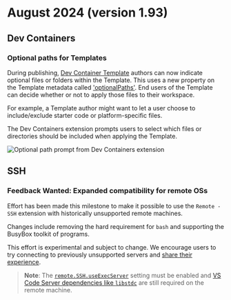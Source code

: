 # August 2024 (version 1.93)

## Dev Containers

### Optional paths for Templates

During publishing, [Dev Container Template](https://containers.dev/templates) authors can now indicate optional files or folders within the Template. This uses a new property on the Template metadata called ['optionalPaths'](https://github.com/devcontainers/spec/blob/e2d850e48292b19b8beb3575b7e538a7bfdad981/docs/specs/devcontainer-templates.md#the-optionalpaths-property). End users of the Template can decide whether or not to apply those files to their workspace.

For example, a Template author might want to let a user choose to include/exclude starter code or platform-specific files.

The Dev Containers extension prompts users to select which files or directories should be included when applying the Template.

![Optional path prompt from Dev Containers extension](images/1_93/optionalPaths.png)

## SSH

### **Feedback Wanted**: Expanded compatibility for remote OSs

Effort has been made this milestone to make it possible to use the `Remote - SSH` extension with historically unsupported remote machines.

Changes include removing the hard requirement for `bash` and supporting the BusyBox toolkit of programs.

This effort is experimental and subject to change.  We encourage users to try connecting to previously unsupported servers and [share their experience](https://github.com/microsoft/vscode-remote-release/issues/new).

> **Note**: The <a href="vscode://settings/remote.SSH.useExecServer" codesetting="true">`remote.SSH.useExecServer`</a> setting must be enabled and [VS Code Server dependencies like `libstdc`](https://code.visualstudio.com/docs/remote/linux#_remote-host-container-wsl-linux-prerequisites) are still required on the remote machine.
